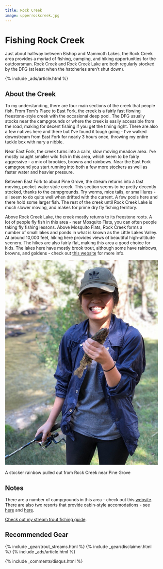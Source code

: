 ```yaml
---
title: Rock Creek
image: upperrockcreek.jpg
---
```


# Fishing Rock Creek

Just about halfway between Bishop and Mammoth Lakes, the Rock Creek area provides a myriad of fishing, camping, and hiking opportunities for the outdoorsman. Rock Creek and Rock Creek Lake are both regularly stocked by the DFG (at least when the hatcheries aren't shut down).

{% include _ads/article.html %}


## About the Creek

To my understanding, there are four main sections of the creek that people fish. From Tom's Place to East Fork, the creek is a fairly fast flowing freestone-style creek with the occasional deep pool. The DFG usually stocks near the campgrounds or where the creek is easily accessible from the road, making for decent fishing if you get the timing right. There are also a few natives here and there but I've found it tough going - I've walked downstream from East Fork for nearly 3 hours once, throwing my entire tackle box with nary a nibble.

Near East Fork, the creek turns into a calm, slow moving meadow area. I've mostly caught smaller wild fish in this area, which seem to be fairly aggressive - a mix of brookies, browns and rainbows. Near the East Fork campground you start running into both a few more stockers as well as faster water and heavier pressure.

Between East Fork to about Pine Grove, the stream returns into a fast moving, pocket-water style creek. This section seems to be pretty decently stocked, thanks to the campgrounds. Try worms, mice tails, or small lures - all seem to do quite well when drifted with the current. A few pools here and there hold some larger fish. The rest of the creek until Rock Creek Lake is much slower moving, and makes for prime dry fly fishing territory.

Above Rock Creek Lake, the creek mostly returns to its freestone roots. A lot of people fly fish in this area - near Mosquito Flats, you can often people taking fly fishing lessons. Above Mosquito Flats, Rock Creek forms a number of small lakes and ponds in what is known as the Little Lakes Valley. At around 10,000 feet, hiking here provides views of beautiful high-altitude scenery. The hikes are also fairly flat, making this area a good choice for kids. The lakes here have mostly brook trout, although some have rainbows, browns, and goldens - check out [this website](https://flyfishingthesierra.com/rcreekbc.htm) for more info.

![A stocker rainbow pulled out from Rock Creek near Upper Pine Grove Campground](/assets/images/rockcreektrout.jpg)
<div class="caption">A stocker rainbow pulled out from Rock Creek near Pine Grove</div>

## Notes

There are a number of campgrounds in this area - check out this [website](https://rockcreeklodge.com/camping/). There are also two resorts that provide cabin-style accomodations - see [here](https://rockcreeklodge.com/) and [here](https://www.rockcreeklakesresort.com/).

[Check out my stream trout fishing guide](/troutstreams).

## Recommended Gear

{% include _gear/trout_streams.html %}
{% include _gear/disclaimer.html %}
{% include _ads/article.html %}

{% include _comments/disqus.html %}